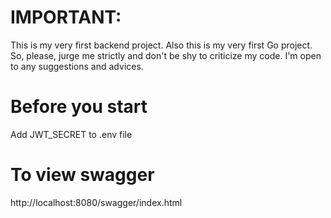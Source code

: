 # IMPORTANT:
This is my very first backend project. Also this is my very first Go project. So, please, jurge me strictly and don't be shy to criticize my code. I'm open to any suggestions and advices.

# Before you start
Add JWT_SECRET to .env file

# To view swagger
http://localhost:8080/swagger/index.html
